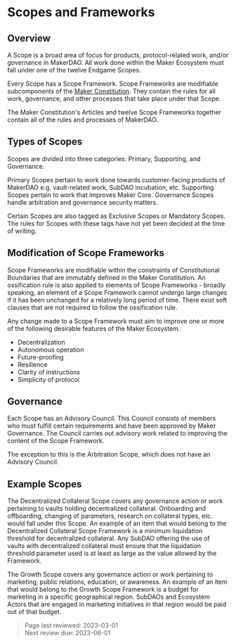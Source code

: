 # Scopes and Frameworks

## Overview
A Scope is a broad area of focus for products, protocol-related work, and/or governance in MakerDAO. All work done within the Maker Ecosystem must fall under one of the twelve Endgame Scopes.

Every Scope has a Scope Framework. Scope Frameworks are modifiable subcomponents of the [Maker Constitution](constitution.md). They contain the rules for all work, governance, and other processes that take place under that Scope. 

The Maker Constitution's Articles and twelve Scope Frameworks together contain all of the rules and processes of MakerDAO.

## Types of Scopes
Scopes are divided into three categories: Primary, Supporting, and Governance. 

Primary Scopes pertain to work done towards customer-facing products of MakerDAO e.g. vault-related work, SubDAO incubation, etc. Supporting Scopes pertain to work that improves Maker Core. Governance Scopes handle arbitration and governance security matters.

Certain Scopes are also tagged as Exclusive Scopes or Mandatory Scopes. The rules for Scopes with these tags have not yet been decided at the time of writing.

## Modification of Scope Frameworks
Scope Frameworks are modifiable within the constraints of Constitutional Boundaries that are immutably defined in the Maker Constitution. An ossification rule is also applied to elements of Scope Frameworks - broadly speaking, an element of a Scope Framework cannot undergo large changes if it has been unchanged for a relatively long period of time. There exist soft clauses that are not required to follow the ossification rule. 

Any change made to a Scope Framework must aim to improve one or more of the following desirable features of the Maker Ecosystem.
- Decentralization
- Autonomous operation
- Future-proofing
- Resilience
- Clarity of instructions
- Simplicity of protocol

## Governance
Each Scope has an Advisory Council. This Council consists of members who must fulfill certain requirements and have been approved by Maker Governance. The Council carries out advisory work related to improving the content of the Scope Framework.

The exception to this is the Arbitration Scope, which does not have an Advisory Council.

## Example Scopes
The Decentralized Collateral Scope covers any governance action or work pertaining to vaults holding decentralized collateral. Onboarding and offboarding, changing of parameters, research on collateral types, etc. would fall under this Scope. An example of an item that would belong to the Decentralized Collateral Scope Framework is a minimum liquidation threshold for decentralized collateral. Any SubDAO offering the use of vaults with decentralized collateral must ensure that the liquidation threshold parameter used is at least as large as the value allowed by the Framework.

The Growth Scope covers any governance action or work pertaining to marketing, public relations, education, or awareness. An example of an item that would belong to the Growth Scope Framework is a budget for marketing in a specific geographical region. SubDAOs and Ecosystem Actors that are engaged in marketing initiatives in that region would be paid out of that budget.

>Page last reviewed: 2023-03-01  
>Next review due: 2023-06-01  